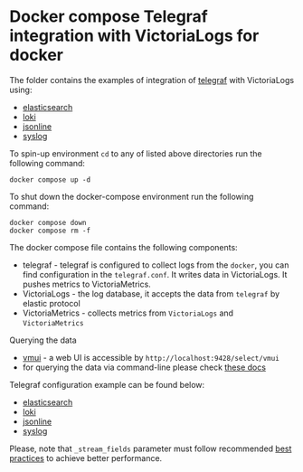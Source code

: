 # Docker compose Telegraf integration with VictoriaLogs for docker

The folder contains the examples of integration of [telegraf](https://www.influxdata.com/time-series-platform/telegraf/) with VictoriaLogs using:

* [elasticsearch](./elasticsearch)
* [loki](./loki)
* [jsonline](./jsonline)
* [syslog](./syslog)

To spin-up environment `cd` to any of listed above directories run the following command:
```
docker compose up -d 
```

To shut down the docker-compose environment run the following command:
```
docker compose down
docker compose rm -f
```

The docker compose file contains the following components:

* telegraf - telegraf is configured to collect logs from the `docker`, you can find configuration in the `telegraf.conf`. It writes data in VictoriaLogs. It pushes metrics to VictoriaMetrics.
* VictoriaLogs - the log database, it accepts the data from `telegraf` by elastic protocol
* VictoriaMetrics - collects metrics from `VictoriaLogs` and `VictoriaMetrics`

Querying the data

* [vmui](https://docs.victoriametrics.com/victorialogs/querying/#vmui) - a web UI is accessible by `http://localhost:9428/select/vmui`
* for querying the data via command-line please check [these docs](https://docs.victoriametrics.com/victorialogs/querying/#command-line)

Telegraf configuration example can be found below:
* [elasticsearch](./elasticsearch/telegraf.conf)
* [loki](./loki/telegraf.conf)
* [jsonline](./jsonline/telegraf.conf)
* [syslog](./syslog/telegraf.conf)

Please, note that `_stream_fields` parameter must follow recommended [best practices](https://docs.victoriametrics.com/victorialogs/keyconcepts/#stream-fields) to achieve better performance.
